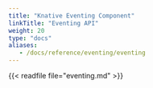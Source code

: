 ```yaml
---
title: "Knative Eventing Component"
linkTitle: "Eventing API"
weight: 20
type: "docs"
aliases:
   - /docs/reference/eventing/eventing
---
```


{{< readfile file="eventing.md" >}}
